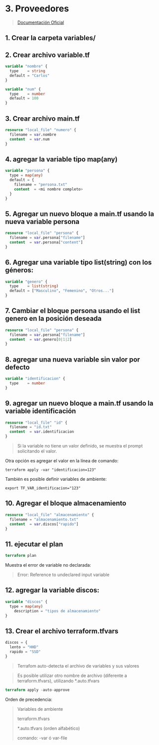 # 3. Proveedores <!-- omit in TOC -->



> [Documentación Oficial](https://www.terraform.io/language/values/variables)

## 1. Crear la carpeta variables/

## 2. Crear archivo variable.tf

```tf
variable "nombre" {
  type    = string
  default = "Carlos"
}

variable "num" {
  type    = number
  default = 100
}
```

## 3. Crear archivo main.tf
```tf
resource "local_file" "numero" {
  filename = var.nombre
  content  = var.num
}
```

## 4. agregar la variable tipo map(any)
```tf
variable "persona" {
  type = map(any)
  default = {
    filename = "persona.txt"
    content  = <mi nombre completo>
  }
}
```

## 5. Agregar un nuevo bloque a main.tf usando la nueva variable persona
```tf
resource "local_file" "persona" {
  filename = var.persona["filename"]
  content  = var.persona["content"]
}
```

## 6. Agregar una variable tipo list(string) con los géneros:
```tf
variable "genero" {
  type    = list(string)
  default = ["Masculino", "Femenino", "Otros..."]
}
```


## 7. Cambiar el bloque persona usando el list genero en la posición deseada
```tf
resource "local_file" "persona" {
  filename = var.persona["filename"]
  content  = var.genero[0|1|2]
}
```

## 8. agregar una nueva variable sin valor por defecto
```tf
variable "identificacion" {
  type    = number
}
```
## 9. agregar un nuevo bloque a main.tf usando la variable identificación
```tf
resource "local_file" "id" {
  filename = "id.txt"
  content  = var.identificacion
}
```
> Si la variable no tiene un valor definido, se muestra el prompt solicitando el valor.

Otra opción es agregar el valor en la línea de comando:
```vim
terraform apply -var "identificacion=123"
```

También es posible definir variables de ambiente:
```vim
export TF_VAR_identificacion="123"
```

## 10. Agregar el bloque almacenamiento
```tf
resource "local_file" "almacenamiento" {
  filename = "almacenamiento.txt"
  content  = var.discos["rapido"]
}
```


## 11. ejecutar el plan
```tf
terraform plan
```

Muestra el error de variable no declarada:
> Error: Reference to undeclared input variable

## 12. agregar la variable discos:
```tf
variable "discos" {
  type = map(any)
	description = "tipos de almacenamiento"
}
```


## 13. Crear el archivo terraform.tfvars
```tf
discos = {
  lento = "HHD"
  rapido = "SSD"
}
```

> Terrafom auto-detecta el archivo de variables y sus valores

> Es posible utilizar otro nombre de archivo (diferente a terraform.tfvars), utilizando *.auto.tfvars

```tf
terraform apply -auto-approve
```

Orden de precedencia:

> Variables de ambiente
>
> terraform.tfvars
>
> *.auto.tfvars (orden alfabético)
>
> comando: -var ó var-file
